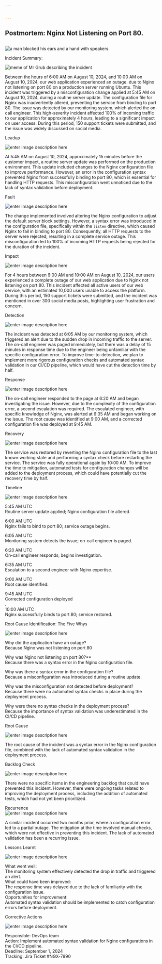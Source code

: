 ```yaml
---


---
```


<div>  <h2>Postmortem: Nginx Not Listening on Port 80.</h2><h2>  </h2></div>
<div>
<img src="https://i.imgur.com/VtLKeHd.jpg" alt="a man blocked his ears and a hand with speakers">
</div>
<p>Incident Summary:</p>
<div>
  <img src="https://i.imgur.com/cO4Lxv9.png" alt="meme of Mr Grub describing the incident">
</div>
<p>Between the hours of 6:00 AM on August 10, 2024, and 10:00 AM on August 10, 2024, our web application experienced an outage. due to Nginx not listening on port 80 on a production server running Ubuntu. This incident was triggered by a misconfiguration change applied at 5:45 AM on August 10, 2024, during a routine server update. The configuration file for Nginx was inadvertently altered, preventing the service from binding to port 80. The issue was detected by our monitoring system, which alerted the on-call engineer. This high-severity incident affected 100% of incoming traffic to our application for approximately 4 hours, leading to a significant impact on user access. During this period, 150 support tickets were submitted, and the issue was widely discussed on social media.</p>
<p>Leadup</p>
<p><img src="https://i.imgur.com/zWw0qKy.jpg" alt="enter image description here"></p>
<p>At 5:45 AM on August 10, 2024, approximately 15 minutes before the customer impact, a routine server update was performed on the production environment. This update included changes to the Nginx configuration file to improve performance. However, an error in the configuration syntax prevented Nginx from successfully binding to port 80, which is essential for handling HTTP requests. This misconfiguration went unnoticed due to the lack of syntax validation before deployment.</p>
<p>Fault</p>
<p><img src="https://i.imgur.com/kxiERIa.png" alt="enter image description here"></p>
<p>The change implemented involved altering the Nginx configuration to adjust the default server block settings. However, a syntax error was introduced in the configuration file, specifically within the <code>listen</code> directive, which caused Nginx to fail in binding to port 80. Consequently, all HTTP requests to the server were rejected, resulting in a complete service outage. This misconfiguration led to 100% of incoming HTTP requests being rejected for the duration of the incident.</p>
<p>Impact</p>
<p><img src="https://i.imgur.com/YRxwUTH.jpg" alt="enter image description here"></p>
<p>For 4 hours between 6:00 AM and 10:00 AM on August 10, 2024, our users experienced a complete outage of our web application due to Nginx not listening on port 80. This incident affected all active users of our web service, with an estimated 10,000 users unable to access the platform. During this period, 150 support tickets were submitted, and the incident was mentioned in over 300 social media posts, highlighting user frustration and concern.</p>
<p>Detection</p>
<p><img src="https://i.imgur.com/AObIG8j.png" alt="enter image description here"></p>
<p>The incident was detected at 6:05 AM by our monitoring system, which triggered an alert due to the sudden drop in incoming traffic to the server. The on-call engineer was paged immediately, but there was a delay of 15 minutes in response time due to the engineer being unfamiliar with the specific configuration error. To improve time-to-detection, we plan to implement more rigorous configuration checks and automated syntax validation in our CI/CD pipeline, which would have cut the detection time by half.</p>
<p>Response</p>
<p><img src="https://i.imgur.com/55iZgCJ.png" alt="enter image description here"></p>
<p>The on-call engineer responded to the page at 6:20 AM and began investigating the issue. However, due to the complexity of the configuration error, a second escalation was required. The escalated engineer, with specific knowledge of Nginx, was alerted at 6:35 AM and began working on the issue. The root cause was identified at 9:00 AM, and a corrected configuration file was deployed at 9:45 AM.</p>
<p>Recovery</p>
<p><img src="https://i.imgur.com/8hzbUHz.png" alt="enter image description here"></p>
<p>The service was restored by reverting the Nginx configuration file to the last known working state and performing a syntax check before restarting the service. The service was fully operational again by 10:00 AM. To improve the time to mitigation, automated tests for configuration changes will be added to the deployment process, which could have potentially cut the recovery time by half.</p>
<p>Timeline</p>
<p><img src="https://i.imgur.com/9iwX2md.png" alt="enter image description here"></p>
<p>5:45 AM UTC<br>
Routine server update applied; Nginx configuration file altered.</p>
<p>6:00 AM UTC<br>
Nginx fails to bind to port 80; service outage begins.</p>
<p>6:05 AM UTC 	<br>
Monitoring system detects the issue; on-call engineer is paged.</p>
<p>6:20 AM UTC<br>
On-call engineer responds; begins investigation.</p>
<p>6:35 AM UTC<br>
Escalation to a second engineer with Nginx expertise.</p>
<p>9:00 AM UTC<br>
Root cause identified.</p>
<p>9:45 AM UTC<br>
Corrected configuration deployed<br>
.<br>
10:00 AM UTC<br>
Nginx successfully binds to port 80; service restored.</p>
<p>Root Cause Identification: The Five Whys</p>
<p><img src="https://i.imgur.com/WSpnPuG.jpg" alt="enter image description here"></p>
<p>Why did the application have an outage?<br>
Because Nginx was not listening on port 80</p>
<p>Why was Nginx not listening on port 80?**<br>
Because there was a syntax error in the Nginx configuration file.</p>
<p>Why was there a syntax error in the configuration file?<br>
Because a misconfiguration was introduced during a routine update.</p>
<p>Why was the misconfiguration not detected before deployment?<br>
Because there were no automated syntax checks in place during the deployment process.</p>
<p>Why were there no syntax checks in the deployment process?<br>
Because the importance of syntax validation was underestimated in the CI/CD pipeline.</p>
<p>Root Cause</p>
<p><img src="https://i.imgur.com/TYlHLPg.jpg" alt="enter image description here"></p>
<p>The root cause of the incident was a syntax error in the Nginx configuration file, combined with the lack of automated syntax validation in the deployment process.</p>
<p>Backlog Check</p>
<p><img src="https://i.imgur.com/MwN44iZ.png" alt="enter image description here"></p>
<p>There were no specific items in the engineering backlog that could have prevented this incident. However, there were ongoing tasks related to improving the deployment process, including the addition of automated tests, which had not yet been prioritized.</p>
<p>Recurrence<br>
<img src="https://i.imgur.com/xdZZr3c.jpg" alt="enter image description here"></p>
<p>A similar incident occurred two months prior, where a configuration error led to a partial outage. The mitigation at the time involved manual checks, which were not effective in preventing this incident. The lack of automated validation has been a recurring issue.</p>
<p>Lessons Learnt</p>
<p><img src="https://i.imgur.com/KWy29v6.png" alt="enter image description here"></p>
<p>What went well:<br>
The monitoring system effectively detected the drop in traffic and triggered an alert.<br>
What could have been improved:<br>
The response time was delayed due to the lack of familiarity with the configuration issue.<br>
Opportunities for improvement:<br>
Automated syntax validation should be implemented to catch configuration errors before deployment.</p>
<p>Corrective Actions</p>
<p><img src="https://i.imgur.com/MuyxSLu.jpg" alt="enter image description here"></p>
<p>Responsible: DevOps team<br>
Action: Implement automated syntax validation for Nginx configurations in the CI/CD pipeline.<br>
Deadline: September 1, 2024<br>
Tracking: Jira Ticket #NGX-7890</p>

